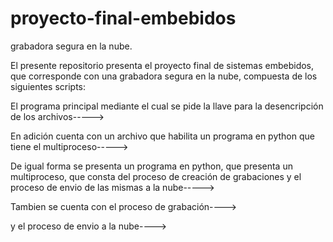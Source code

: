 # proyecto-final-embebidos
grabadora segura en la nube.

El presente repositorio presenta el proyecto  final de sistemas embebidos, que corresponde con una grabadora segura en la nube, compuesta de los siguientes scripts:

El programa principal mediante el cual se pide la llave para la desencripción de los archivos----->

En adición cuenta con un archivo que habilita un programa en python que tiene el multiproceso----->

De igual forma se presenta un programa en python, que presenta un multiproceso, que consta del proceso de creación de grabaciones y el proceso de envio de las mismas a la nube----->

Tambien se cuenta con el proceso de grabación---->

y el proceso de envio a la nube---->

